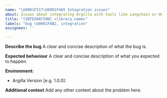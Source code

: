 ```yaml
---
name: "\U0001F517‍\U0001F4A5 Integration issues"
about: Issues about integrating Argilla with tools like Langchain or Hugging Face
title: "[INTEGRATION] <library_name>"
labels: "bug \U0001FAB2, integration"
assignees: ''

---
```


<!--  Ask David for help you to contribute https://calendly.com/argilla-office-hours/30min or feel free to submit a pull request straight away: https://github.com/argilla-io/argilla/pulls or  -->

**Describe the bug**
A clear and concise description of what the bug is.

**Expected behaviour**
A clear and concise description of what you expected to happen.

**Environment:**
 - Argilla Version [e.g. 1.0.0]:

**Additional context**
Add any other context about the problem here.

